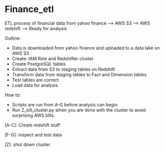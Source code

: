 # Finance_etl
ETL process of financial data from yahoo finance --> AWS S3 --> AWS redshift --> Ready for analysis

Outline:
- Data is downloaded from yahoo finance and uploaded to a data lake on AWS S3
- Create: IAM Role and Redshifter cluster
- Create PostgreSQL tables
- *E*xtract data from S3 to staging tables on Redshift
- *T*ransform data from staging tables to Fact and Dimension tables 
- Test tables are correct
- *L*oad data for analysis

How to:
- Scripts are run from A-G before analysis can begin.
- Run Z_kill_cluster.py when you are done with the cluster to avoid surprising AWS bills.

[A-C]: Create redshift stuff

[D-E]: ETL

[F-G]: inspect and test data

[Z]: shut down cluster 
